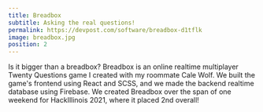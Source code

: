 ```yaml
---
title: Breadbox
subtitle: Asking the real questions!
permalink: https://devpost.com/software/breadbox-d1tflk
image: breadbox.jpg
position: 2
---
```


Is it bigger than a breadbox? Breadbox is an online realtime multiplayer Twenty Questions game I created with my roommate Cale Wolf. We built the game's frontend using React and SCSS, and we made the backend realtime database using Firebase. We created Breadbox over the span of one weekend for HackIllinois 2021, where it placed 2nd overall!